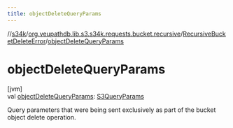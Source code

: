 ```yaml
---
title: objectDeleteQueryParams
---
```

//[s34k](../../../index.html)/[org.veupathdb.lib.s3.s34k.requests.bucket.recursive](../index.html)/[RecursiveBucketDeleteError](index.html)/[objectDeleteQueryParams](object-delete-query-params.html)



# objectDeleteQueryParams



[jvm]\
val [objectDeleteQueryParams](object-delete-query-params.html): [S3QueryParams](../../org.veupathdb.lib.s3.s34k.fields.query_params/-s3-query-params/index.html)



Query parameters that were being sent exclusively as part of the bucket object delete operation.





